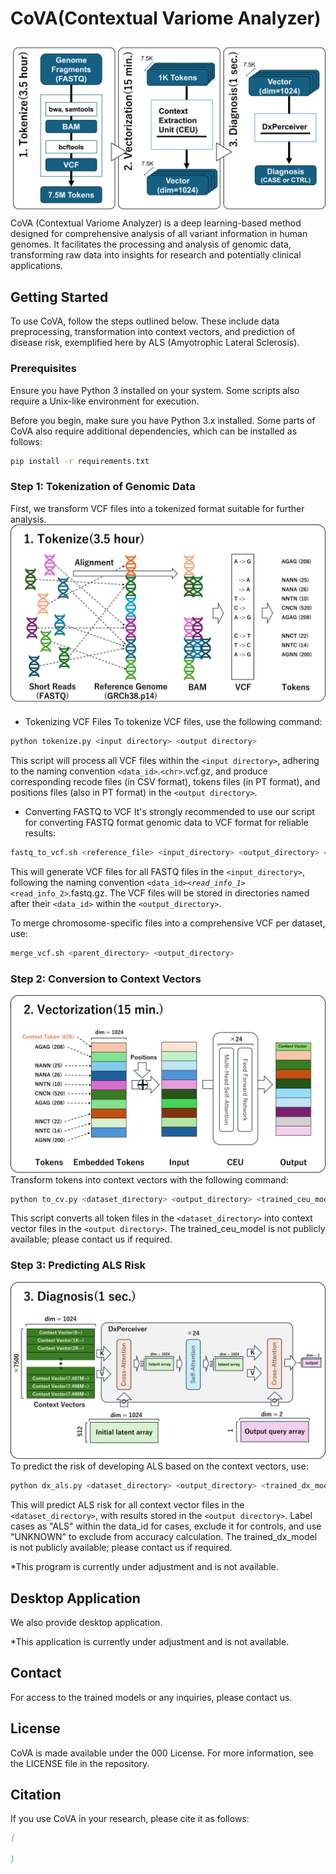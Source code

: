 # CoVA(Contextual Variome Analyzer)
![](assets/images/CoVA.overview.png)
CoVA (Contextual Variome Analyzer) is a deep learning-based method designed for comprehensive analysis of all variant information in human genomes. It facilitates the processing and analysis of genomic data, transforming raw data into insights for research and potentially clinical applications.


## Getting Started
To use CoVA, follow the steps outlined below. These include data preprocessing, transformation into context vectors, and prediction of disease risk, exemplified here by ALS (Amyotrophic Lateral Sclerosis).

### Prerequisites
Ensure you have Python 3 installed on your system. Some scripts also require a Unix-like environment for execution.

Before you begin, make sure you have Python 3.x installed. Some parts of CoVA also require additional dependencies, which can be installed as follows:
```bash
pip install -r requirements.txt
```

### Step 1: Tokenization of Genomic Data
First, we transform VCF files into a tokenized format suitable for further analysis.
![](assets/images/CoVA.tokenize.png)

- Tokenizing VCF Files
To tokenize VCF files, use the following command:
``` bash
python tokenize.py <input directory> <output directory>
```
This script will process all VCF files within the `<input directory>`, adhering to the naming convention `<data_id>`.`<chr>`.vcf.gz, and produce corresponding recode files (in CSV format), tokens files (in PT format), and positions files (also in PT format) in the `<output directory>`.

- Converting FASTQ to VCF
It's strongly recommended to use our script for converting FASTQ format genomic data to VCF format for reliable results:
``` bash
fastq_to_vcf.sh <reference_file> <input_directory> <output_directory> <threads> <bam_directory>
```
This will generate VCF files for all FASTQ files in the `<input_directory>`, following the naming convention `<data_id>`_`<read_info_1>`_`<read_info_2>`.fastq.gz. The VCF files will be stored in directories named after their `<data_id>` within the `<output_directory>`.

To merge chromosome-specific files into a comprehensive VCF per dataset, use:
``` bash
merge_vcf.sh <parent_directory> <output_directory>
```

### Step 2: Conversion to Context Vectors
![](assets/images/CoVA.vectorization.png)
Transform tokens into context vectors with the following command:
``` bash
python to_cv.py <dataset_directory> <output_directory> <trained_ceu_model>
```
This script converts all token files in the `<dataset_directory>` into context vector files in the `<output directory>`. The trained_ceu_model is not publicly available; please contact us if required.

### Step 3: Predicting ALS Risk
![](assets/images/CoVA.dxperceiver.png)
To predict the risk of developing ALS based on the context vectors, use:
``` bash
python dx_als.py <dataset_directory> <output_directory> <trained_dx_model>
```
This will predict ALS risk for all context vector files in the `<dataset_directory>`, with results stored in the `<output directory>`. Label cases as "ALS" within the data_id for cases, exclude it for controls, and use "UNKNOWN" to exclude from accuracy calculation. The trained_dx_model is not publicly available; please contact us if required.

*This program is currently under adjustment and is not available.

## Desktop Application
We also provide desktop application.

*This application is currently under adjustment and is not available.

## Contact
For access to the trained models or any inquiries, please contact us.

## License
CoVA is made available under the 000 License. For more information, see the LICENSE file in the repository.

## Citation
If you use CoVA in your research, please cite it as follows:
```bib
{

}
```